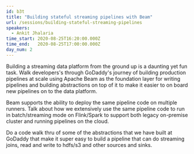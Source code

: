 ```yaml
---
id: b3t
title: "Building stateful streaming pipelines with Beam"
url: /sessions/building-stateful-streaming-pipelines
speakers:
  - Ankit Jhalaria
time_start: 2020-08-25T16:20:00.000Z
time_end:   2020-08-25T17:00:00.000Z
day_num: 2
---
```


Building a streaming data platform from the ground up is a daunting yet fun task. Walk developers's through GoDaddy's journey of building production pipelines at scale using Apache Beam as the foundation layer for writing pipelines and building abstractions on top of it to make it easier to on board new pipelines on to the data platform.

Beam supports the ability to deploy the same pipeline code on multiple runners. Talk about how we extensively use the same pipeline code to run in batch/streaming mode on Flink/Spark to support both legacy on-premise cluster and running pipelines on the cloud.

Do a code walk thru of some of the abstractions that we have built at GoDaddy that make it super easy to build a pipeline that can do streaming joins, read and write to hdfs/s3 and other sources and sinks.